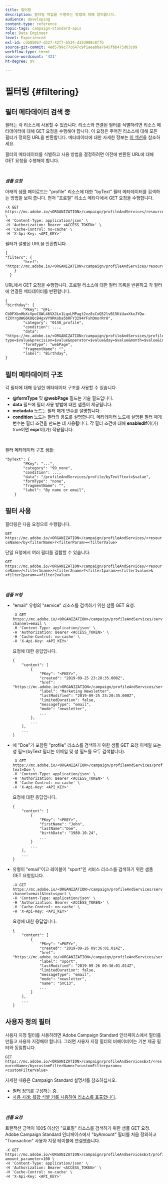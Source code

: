 ```yaml
---
title: 필터링
description: 필터링 작업을 수행하는 방법에 대해 알아봅니다.
audience: developing
content-type: reference
topic-tags: campaign-standard-apis
role: Data Engineer
level: Experienced
exl-id: cdb050b7-d327-42f7-b534-d32d988c8ffb
source-git-commit: 4ed5799c77c647c9f1aeabba7645fbb475d03c09
workflow-type: tm+mt
source-wordcount: '421'
ht-degree: 0%

---
```


# 필터링 {#filtering}

## 필터 메타데이터 검색 중

필터는 각 리소스에 사용할 수 있습니다. 리소스와 연결된 필터를 식별하려면 리소스 메타데이터에 대해 GET 요청을 수행해야 합니다. 이 요청은 주어진 리소스에 대해 모든 필터가 정의된 URL을 반환합니다. 메타데이터에 대한 자세한 정보는 [이 섹션](metadata-mechanism.md)을 참조하세요.

필터의 메타데이터를 식별하고 사용 방법을 결정하려면 이전에 반환된 URL에 대해 GET 요청을 수행해야 합니다.

<br/>

***샘플 요청***

아래의 샘플 페이로드는 &quot;profile&quot; 리소스에 대한 &quot;byText&quot; 필터 메타데이터를 검색하는 방법을 보여 줍니다. 먼저 &quot;프로필&quot; 리소스 메타다에서 GET 요청을 수행합니다.

```
-X GET https://mc.adobe.io/<ORGANIZATION>/campaign/profileAndServices/resourceType/profile \
-H 'Content-Type: application/json' \
-H 'Authorization: Bearer <ACCESS_TOKEN>' \
-H 'Cache-Control: no-cache' \
-H 'X-Api-Key: <API_KEY>'
```

필터가 설명된 URL을 반환합니다.

```
{
"filters": {
        "href": "https://mc.adobe.io/<ORGANIZATION>/campaign/profileAndServices/resourceType/<PKEY>/filters/"
    }
  }
```

URL에서 GET 요청을 수행합니다. 프로필 리소스에 대한 필터 목록을 반환하고 각 필터에 연결된 메타데이터를 반환합니다.

```
{
"birthday": {
        "PKey": "@FL-CbDFXbnHbXcVpeCGWL46VXJLn1LqxLMPagt2vz8sCxQ52lvB15KiUaxXkxJYQw-tZXYrgUWG6K8QcB4gxVY9RKoba5bRFY3294YFshDmorRr8",
        "category": "0150_profile",
        "condition": ...,
        "data": "https://mc.adobe.io/<ORGANIZATION>/campaign/profileAndServices/profile/birthday?type=$value&precision=$value&operator=$value&day=$value&month=$value&includeStart=$value&endDay=$value&endMonth=$value&includeEnd=$value&relativeValue=$value&nextUnitsValue=$value&previousUnitsValue=$value",
        "formType": "webPage",
        "fragmentName": "",
        "label": "Birthday",
}
```

## 필터 메타데이터 구조

각 필터에 대해 동일한 메타데이터 구조를 사용할 수 있습니다.

* **@formType** 및 **@webPage** 필드는 기술 필드입니다.
* **data** 필드에 필터 사용 방법에 대한 샘플이 제공됩니다.
* **metadata** 노드는 필터 매개 변수를 설명합니다.
* **condition** 노드는 필터의 용도를 설명합니다. 메타데이터 노드에 설명된 필터 매개 변수는 필터 조건을 만드는 데 사용됩니다. 각 필터 조건에 대해 **enabledIf**&#x200B;이(가) true이면 **expr**&#x200B;이(가) 적용됩니다.

<br/>

필터 메타데이터 구조 샘플:

```
"byText": {
        "PKey": "...",
        "category": "99_none",
        "condition": ...,
        "data": "/profileAndServices/profile/byText?text=$value",
        "formType": "none",
        "fragmentName": "",
        "label": "By name or email",
    }
```

## 필터 사용

필터링은 다음 요청으로 수행됩니다.

`GET https://mc.adobe.io/<ORGANIZATION>/campaign/profileAndServices/<resourceName>/by<filterName>?<filterParam>=<filterValue>`

단일 요청에서 여러 필터를 결합할 수 있습니다.

`GET https://mc.adobe.io/<ORGANIZATION>/campaign/profileAndServices/<resourceName>/<filter1name>/<filter2name>?<filter1param>=<filter1value>&<filter2param>=<filter2value>`

<br/>

***샘플 요청***

* &quot;email&quot; 유형의 &quot;service&quot; 리소스를 검색하기 위한 샘플 GET 요청.

  ```
  -X GET https://mc.adobe.io/<ORGANIZATION>/campaign/profileAndServices/service/byChannel?channel=email \
  -H 'Content-Type: application/json' \
  -H 'Authorization: Bearer <ACCESS_TOKEN>' \
  -H 'Cache-Control: no-cache' \
  -H 'X-Api-Key: <API_KEY>'
  ```

  요청에 대한 응답입니다.

  ```
  {
      "content": [
          {
              "PKey": "<PKEY>",
              "created": "2019-09-25 23:20:35.000Z",
              "href": "https://mc.adobe.io/<ORGANIZATION>/campaign/profileAndServices/service/@I_FIiDush4OQPc0mbOVR9USoh36Tt5CsD35lATvQjdWlXrYc0lFkvle2XIwZUbD8GqTVvSp8AfWFUvjkGMe1fPe5nok",
              "label": "Marketing Newsletter",
              "lastModified": "2019-09-25 23:20:35.000Z",
              "limitedDuration": false,
              "messageType": "email",
              "mode": "newsletter",
              ...
          },
          ...
      ],
      ...
  }
  ```

* 에 &quot;Doe&quot;가 포함된 &quot;profile&quot; 리소스를 검색하기 위한 샘플 GET 요청
이메일 또는 성 필드(byText 필터는 이메일 및 성 필드를 모두 검색합니다).

  ```
  -X GET https://mc.adobe.io/<ORGANIZATION>/campaign/profileAndServices/profile/byText?text=Doe \
  -H 'Content-Type: application/json' \
  -H 'Authorization: Bearer <ACCESS_TOKEN>' \
  -H 'Cache-Control: no-cache' \
  -H 'X-Api-Key: <API_KEY>'
  ```

  요청에 대한 응답입니다.

  ```
  {
      "content": [
          {
              "PKey": "<PKEY>",
              "firstName": "John",
              "lastName":"Doe",
              "birthDate": "1980-10-24",
              ...
          }
          ...
      ],
      ...
  }
  ```

* 유형이 &quot;email&quot;이고 레이블이 &quot;sport&quot;인 서비스 리소스를 검색하기 위한 샘플 GET 요청입니다.

  ```
  -X GET https://mc.adobe.io/<ORGANIZATION>/campaign/profileAndServices/service/byChannel/byText?channel=email&text=sport \
  -H 'Content-Type: application/json' \
  -H 'Authorization: Bearer <ACCESS_TOKEN>' \
  -H 'Cache-Control: no-cache' \
  -H 'X-Api-Key: <API_KEY>'
  ```

  요청에 대한 응답입니다.

  ```
  {
      "content": [
          {
              "PKey": "<PKEY>",
              "created": "2019-09-26 09:36:01.014Z",
              "href": "https://mc.adobe.io/<ORGANIZATION>/campaign/profileAndServices/service/<PKEY>",
              "label": "sport",
              "lastModified": "2019-09-26 09:36:01.014Z",
              "limitedDuration": false,
              "messageType": "email",
              "mode": "newsletter",
              "name": "SVC13",
              ...
          }
      ],
      ...
  }
  ```

## 사용자 정의 필터

사용자 지정 필터를 사용하려면 Adobe Campaign Standard 인터페이스에서 필터를 만들고 사용자 지정해야 합니다. 그러면 사용자 지정 필터의 비헤이비어는 기본 제공 필터와 동일합니다.

`GET https://mc.adobe.io/<ORGANIZATION>/campaign/profileAndServicesExt/<resourceName>/by<customFilterName>?<customFilterparam>=<customFilterValue>`

자세한 내용은 Campaign Standard 설명서를 참조하십시오.

* [필터 정의를 구성하는 중](https://helpx.adobe.com/campaign/standard/developing/using/configuring-filter-definition.html).
* [사용 사례: 복합 식별 키를 사용하여 리소스를 호출합니다](https://experienceleague.adobe.com/docs/campaign-standard/using/developing/adding-or-extending-a-resource/uc-calling-resource-id-key.html).

<br/>

***샘플 요청***

트랜잭션 금액이 100$ 이상인 &quot;프로필&quot; 리소스를 검색하기 위한 샘플 GET 요청. Adobe Campaign Standard 인터페이스에서 &quot;byAmount&quot; 필터를 처음 정의하고 &quot;Transaction&quot; 사용자 지정 테이블에 연결했습니다.

```
-X GET https://mc.adobe.io/<ORGANIZATION>/campaign/profileAndServicesExt/profile/byAmount?amount_parameter=100 \
-H 'Content-Type: application/json' \
-H 'Authorization: Bearer <ACCESS_TOKEN>' \
-H 'Cache-Control: no-cache' \
-H 'X-Api-Key: <API_KEY>'
```

<!--
Response to the request.

```

{
    "content": [
        {
            "PKey": "<PKEY>",
            "builtIn": false,
            "created": "2019-09-26 09:36:01.014Z",
            "desc": "",
            "end": "",
            "href": "https://mc.adobe.io/<ORGANIZATION>/campaign/profileAndServices/profile/<PKEY>",
            ...
        }
    ],
}

```

-->

<!-- exemple à vérifier de bout en bout-->

<!--+category = query editor
privacy ?
displayFOrmat ?
pour faire un POST sur une enum, il faut lui passer le @name décrit dans le noeud values, chaque @name a une correspondance en format = au format définit par le resType
-->





<!--
 if link ou collection.* resName +
* resTarget tout ca, ca va ensemble : le système de lien, resTarget va donner la ressource targetée par le lien. type
resType = type technique (long..) resType = link alors unbound='false' ou 'true'
If type = enumeration alors champ "values" rajouté et les valeurs sont dans values
pour faire un POST sur une enum, il faut lui passer le @name décrit dans le noeud values, chaque @name a une correspondance en format = au format définit par le resType
ail faut que la valeur poster soit conforme ,elle doit valider la dataPolicy . La dataPolicy peut soit controler la valeur (email invalide), soit transformé (cas du smartCase par exemple)
type dans les metadata = type de haut-niveau (nombre, text)
-->
